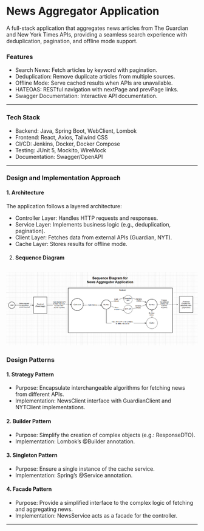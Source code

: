 # News Aggregator Application

A full-stack application that aggregates news articles from The Guardian and New York Times APIs, providing a seamless search experience with deduplication, pagination, and offline mode support.

### **Features**
* Search News: Fetch articles by keyword with pagination.
* Deduplication: Remove duplicate articles from multiple sources.
* Offline Mode: Serve cached results when APIs are unavailable.
* HATEOAS: RESTful navigation with nextPage and prevPage links.
* Swagger Documentation: Interactive API documentation.
----------------------------------------------------------------------------------
### **Tech Stack**
* Backend: Java, Spring Boot, WebClient, Lombok
* Frontend: React, Axios, Tailwind CSS
* CI/CD: Jenkins, Docker, Docker Compose
* Testing: JUnit 5, Mockito, WireMock
* Documentation: Swagger/OpenAPI
-----------------------------------------------------------------------------------
### **Design and Implementation Approach**

#### 1. **Architecture**
The application follows a layered architecture:

* Controller Layer: Handles HTTP requests and responses.
* Service Layer: Implements business logic (e.g., deduplication, pagination).
* Client Layer: Fetches data from external APIs (Guardian, NYT).
* Cache Layer: Stores results for offline mode.

2. #### **Sequence Diagram**
![img.png](img.png)
-----------------------------------------------------------------------------------------
### **Design Patterns**

#### 1. Strategy Pattern

* Purpose: Encapsulate interchangeable algorithms for fetching news from different APIs.
* Implementation: NewsClient interface with GuardianClient and NYTClient implementations.

#### 2. Builder Pattern
* Purpose: Simplify the creation of complex objects (e.g.: ResponseDTO).
* Implementation: Lombok’s @Builder annotation.

#### 3. Singleton Pattern
* Purpose: Ensure a single instance of the cache service.
* Implementation: Spring’s @Service annotation.

#### 4. Facade Pattern
* Purpose: Provide a simplified interface to the complex logic of fetching and aggregating news.
* Implementation: NewsService acts as a facade for the controller.
----------------------------------------------------------------------------------------------------------------
